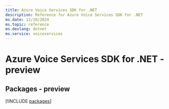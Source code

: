 ```yaml
---
title: Azure Voice Services SDK for .NET
description: Reference for Azure Voice Services SDK for .NET
ms.date: 12/10/2024
ms.topic: reference
ms.devlang: dotnet
ms.service: voiceservices
---
```

# Azure Voice Services SDK for .NET - preview
## Packages - preview
[!INCLUDE [packages](voice-services-index.md)]